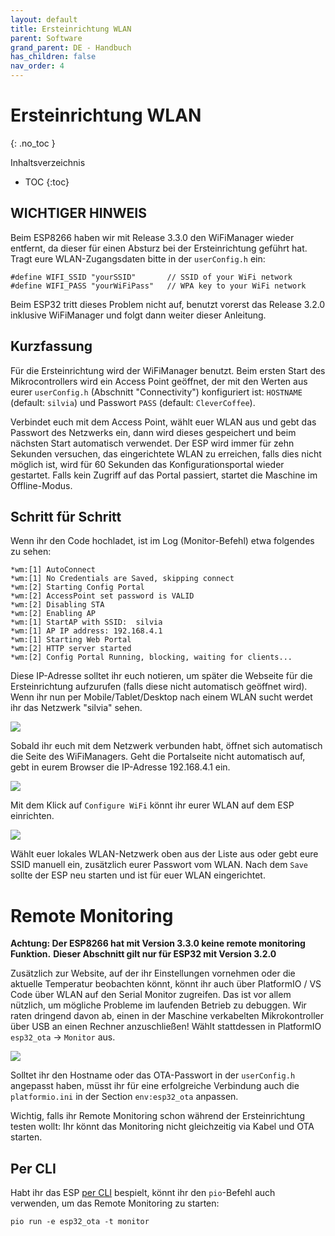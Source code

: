 ```yaml
---
layout: default
title: Ersteinrichtung WLAN
parent: Software
grand_parent: DE - Handbuch
has_children: false
nav_order: 4
---
```


# Ersteinrichtung WLAN

{: .no_toc }

Inhaltsverzeichnis

- TOC
  {:toc}

## WICHTIGER HINWEIS

Beim ESP8266 haben wir mit Release 3.3.0 den WiFiManager wieder entfernt, da dieser für einen Absturz bei der Ersteinrichtung geführt hat. Tragt eure WLAN-Zugangsdaten bitte in der `userConfig.h` ein:

```
#define WIFI_SSID "yourSSID"       // SSID of your WiFi network
#define WIFI_PASS "yourWiFiPass"   // WPA key to your WiFi network
```

Beim ESP32 tritt dieses Problem nicht auf, benutzt vorerst das Release 3.2.0 inklusive WiFiManager und folgt dann weiter dieser Anleitung.

## Kurzfassung

Für die Ersteinrichtung wird der WiFiManager benutzt. Beim ersten Start des Mikrocontrollers wird ein Access Point geöffnet, der mit den Werten aus eurer `userConfig.h` (Abschnitt "Connectivity") konfiguriert ist: `HOSTNAME` (default: `silvia`) und Passwort `PASS` (default: `CleverCoffee`).

Verbindet euch mit dem Access Point, wählt euer WLAN aus und gebt das Passwort des Netzwerks ein, dann wird dieses gespeichert und beim nächsten Start automatisch verwendet.
Der ESP wird immer für zehn Sekunden versuchen, das eingerichtete WLAN zu erreichen, falls dies nicht möglich ist, wird für 60 Sekunden das Konfigurationsportal wieder gestartet. Falls kein Zugriff auf das Portal passiert, startet die Maschine im Offline-Modus.

## Schritt für Schritt

Wenn ihr den Code hochladet, ist im Log (Monitor-Befehl) etwa folgendes zu sehen:

```
*wm:[1] AutoConnect
*wm:[1] No Credentials are Saved, skipping connect
*wm:[2] Starting Config Portal
*wm:[2] AccessPoint set password is VALID
*wm:[2] Disabling STA
*wm:[2] Enabling AP
*wm:[1] StartAP with SSID:  silvia
*wm:[1] AP IP address: 192.168.4.1
*wm:[1] Starting Web Portal
*wm:[2] HTTP server started
*wm:[2] Config Portal Running, blocking, waiting for clients...
```

Diese IP-Adresse solltet ihr euch notieren, um später die Webseite für die Ersteinrichtung aufzurufen (falls diese nicht automatisch geöffnet wird).
Wenn ihr nun per Mobile/Tablet/Desktop nach einem WLAN sucht werdet ihr das Netzwerk "silvia" sehen.

![](/img/software-part-I/wifi-configuration/wlan-setup1.png)

Sobald ihr euch mit dem Netzwerk verbunden habt, öffnet sich automatisch die Seite des WiFiManagers. Geht die Portalseite nicht automatisch auf, gebt in eurem Browser die IP-Adresse 192.168.4.1 ein.

![](/img/software-part-I/wifi-configuration/wlan-setup2.png)

Mit dem Klick auf `Configure WiFi` könnt ihr eurer WLAN auf dem ESP einrichten.

![](/img/software-part-I/wifi-configuration/wlan-setup3.png)

Wählt euer lokales WLAN-Netzwerk oben aus der Liste aus oder gebt eure SSID manuell ein, zusätzlich eurer Passwort vom WLAN.
Nach dem `Save` sollte der ESP neu starten und ist für euer WLAN eingerichtet.

# Remote Monitoring

**Achtung: Der ESP8266 hat mit Version 3.3.0 keine remote monitoring Funktion.**
**Dieser Abschnitt gilt nur für ESP32 mit Version 3.2.0**

Zusätzlich zur Website, auf der ihr Einstellungen vornehmen oder die aktuelle Temperatur beobachten könnt, könnt ihr auch über PlatformIO / VS Code über WLAN auf den Serial Monitor zugreifen.
Das ist vor allem nützlich, um mögliche Probleme im laufenden Betrieb zu debuggen. Wir raten dringend davon ab, einen in der Maschine verkabelten Mikrokontroller über USB an einen Rechner anzuschließen!
Wählt stattdessen in PlatformIO `esp32_ota` -> `Monitor` aus.

![](/img/software-part-I/wifi-configuration/remote_monitor.png)

Solltet ihr den Hostname oder das OTA-Passwort in der `userConfig.h` angepasst haben, müsst ihr für eine erfolgreiche Verbindung auch die `platformio.ini` in der Section `env:esp32_ota` anpassen.

Wichtig, falls ihr Remote Monitoring schon während der Ersteinrichtung testen wollt: Ihr könnt das Monitoring nicht gleichzeitig via Kabel und OTA starten.

## Per CLI

Habt ihr das ESP [per CLI](./programmcode-cli.md) bespielt, könnt ihr den `pio`-Befehl auch verwenden, um das Remote Monitoring zu starten:

```
pio run -e esp32_ota -t monitor
```
